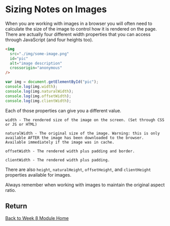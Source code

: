 # Sizing Notes on Images

When you are working with images in a browser you will often need to calculate the size of the image to control how it is rendered on the page. There are actually four different width properties that you can access through JavaScript (and four heights too).

```html
<img
  src="./img/some-image.png"
  id="pic"
  alt="image description"
  crossorigin="anonymous"
/>
```

```js
var img = document.getElementById("pic");
console.log(img.width);
console.log(img.naturalWidth);
console.log(img.offsetWidth);
console.log(img.clientWidth);
```

Each of those properties can give you a different value.

```
width - The rendered size of the image on the screen. (Set through CSS or JS or HTML)

naturalWidth - The original size of the image. Warning: this is only available AFTER the image has been downloaded to the browser. Available immediately if the image was in cache.

offsetWidth - The rendered width plus padding and border.

clientWidth - The rendered width plus padding.
```

There are also `height`, `naturalHeight`, `offsetHeight`, and `clientHeight` properties available for images.

Always remember when working with images to maintain the original aspect ratio.

## Return

[Back to Week 8 Module Home](./README.md)
